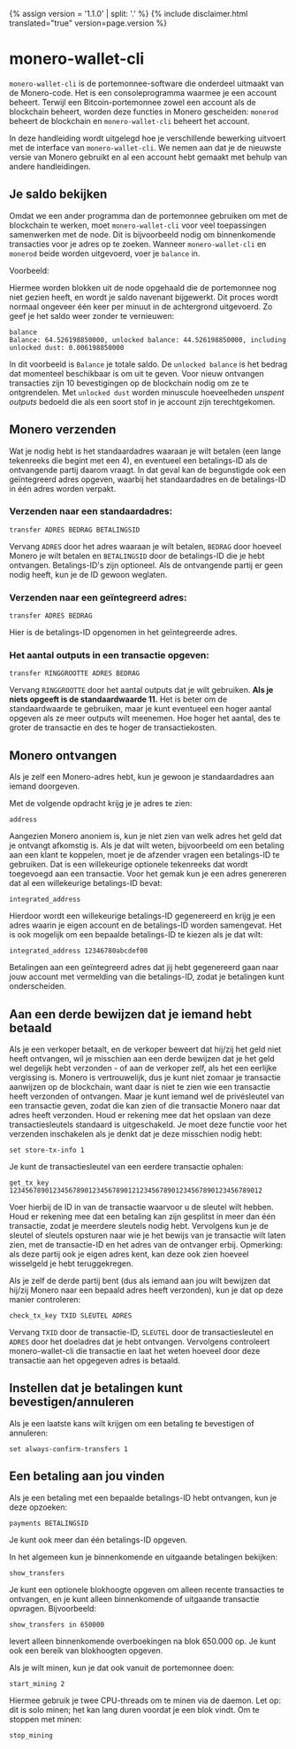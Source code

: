 {% assign version = '1.1.0' | split: '.' %}
{% include disclaimer.html translated="true" version=page.version %}
# monero-wallet-cli

`monero-wallet-cli` is de portemonnee-software die onderdeel uitmaakt van de Monero-code. Het is een consoleprogramma
waarmee je een account beheert. Terwijl een Bitcoin-portemonnee zowel een account als de blockchain beheert,
worden deze functies in Monero gescheiden: `monerod` beheert de blockchain en `monero-wallet-cli` beheert het account.

In deze handleiding wordt uitgelegd hoe je verschillende bewerking uitvoert met de interface van `monero-wallet-cli`. We nemen aan dat je de nieuwste versie van Monero gebruikt en al een account hebt gemaakt met behulp van andere handleidingen.


## Je saldo bekijken

Omdat we een ander programma dan de portemonnee gebruiken om met de blockchain te werken, moet `monero-wallet-cli` voor veel toepassingen
samenwerken met de node. Dit is bijvoorbeeld nodig om binnenkomende transacties voor je adres op te zoeken.
Wanneer `monero-wallet-cli` en `monerod` beide worden uitgevoerd, voer je `balance` in.

Voorbeeld:

Hiermee worden blokken uit de node opgehaald die de portemonnee nog niet gezien heeft, en wordt je saldo navenant
bijgewerkt. Dit proces wordt normaal ongeveer één keer per minuut in de achtergrond uitgevoerd. Zo geef je het saldo weer
zonder te vernieuwen:

    balance
    Balance: 64.526198850000, unlocked balance: 44.526198850000, including unlocked dust: 0.006198850000

In dit voorbeeld is `Balance` je totale saldo. De `unlocked balance` is het bedrag dat momenteel beschikbaar is om uit te geven. Voor nieuw ontvangen transacties zijn 10 bevestigingen op de blockchain nodig om ze te ontgrendelen. Met `unlocked dust` worden minuscule hoeveelheden *unspent outputs* bedoeld die als een soort stof in je account zijn terechtgekomen.

## Monero verzenden

Wat je nodig hebt is het standaardadres waaraan je wilt betalen (een lange tekenreeks die begint met een 4), en
eventueel een betalings-ID als de ontvangende partij daarom vraagt. In dat geval kan de begunstigde
ook een geïntegreerd adres opgeven, waarbij het standaardadres en de betalings-ID in één adres worden verpakt.

### Verzenden naar een standaardadres:

    transfer ADRES BEDRAG BETALINGSID

Vervang `ADRES` door het adres waaraan je wilt betalen, `BEDRAG` door hoeveel Monero je wilt betalen
en `BETALINGSID` door de betalings-ID die je hebt ontvangen. Betalings-ID's zijn optioneel. Als de ontvangende partij er geen nodig heeft, kun je
de ID gewoon weglaten.

### Verzenden naar een geïntegreerd adres:

    transfer ADRES BEDRAG

Hier is de betalings-ID opgenomen in het geïntegreerde adres.

### Het aantal outputs in een transactie opgeven:

    transfer RINGGROOTTE ADRES BEDRAG

Vervang `RINGGROOTTE` door het aantal outputs dat je wilt gebruiken. **Als je niets opgeeft is de standaardwaarde 11.** Het is beter om de standaardwaarde te gebruiken, maar je kunt eventueel een hoger aantal opgeven als ze meer outputs wilt meenemen. Hoe hoger het aantal, des te groter de transactie en des te hoger de transactiekosten.


## Monero ontvangen

Als je zelf een Monero-adres hebt, kun je gewoon je standaardadres aan iemand doorgeven.

Met de volgende opdracht krijg je je adres te zien:

    address

Aangezien Monero anoniem is, kun je niet zien van welk adres het geld dat je ontvangt afkomstig is. Als je
dat wilt weten, bijvoorbeeld om een betaling aan een klant te koppelen, moet je de afzender vragen
een betalings-ID te gebruiken. Dat is een willekeurige optionele tekenreeks dat wordt toegevoegd aan een transactie. Voor het gemak
kun je een adres genereren dat al een willekeurige betalings-ID bevat:

    integrated_address

Hierdoor wordt een willekeurige betalings-ID gegenereerd en krijg je een adres waarin je eigen account en de
betalings-ID worden samengevat. Het is ook mogelijk om een bepaalde betalings-ID te kiezen als je dat wilt:

    integrated_address 12346780abcdef00

Betalingen aan een geïntegreerd adres dat jij hebt gegenereerd gaan naar jouw account
met vermelding van die betalings-ID, zodat je betalingen kunt onderscheiden.


## Aan een derde bewijzen dat je iemand hebt betaald

Als je een verkoper betaalt, en de verkoper beweert dat hij/zij het geld niet heeft ontvangen, wil je misschien
aan een derde bewijzen dat je het geld wel degelijk hebt verzonden - of aan de verkoper zelf, als het een eerlijke
vergissing is. Monero is vertrouwelijk, dus je kunt niet zomaar je transactie aanwijzen op de blockchain,
want daar is niet te zien wie een transactie heeft verzonden of ontvangen. Maar je kunt iemand wel de privésleutel van een transactie
geven, zodat die kan zien of die transactie Monero naar dat
adres heeft verzonden. Houd er rekening mee dat het opslaan van deze transactiesleutels standaard is uitgeschakeld.
Je moet deze functie voor het verzenden inschakelen als je denkt dat je deze misschien nodig hebt:

    set store-tx-info 1

Je kunt de transactiesleutel van een eerdere transactie ophalen:

    get_tx_key 1234567890123456789012345678901212345678901234567890123456789012

Voer hierbij de ID in van de transactie waarvoor u de sleutel wilt hebben. Houd er rekening mee dat een betaling kan zijn gesplitst
in meer dan één transactie, zodat je meerdere sleutels nodig hebt. Vervolgens kun je de sleutel
of sleutels opsturen naar wie je het bewijs van je transactie wilt laten zien, met de
transactie-ID en het adres van de ontvanger erbij. Opmerking: als deze partij ook je eigen
adres kent, kan deze ook zien hoeveel wisselgeld je hebt teruggekregen.

Als je zelf de derde partij bent (dus als iemand aan jou wilt bewijzen dat hij/zij Monero naar een bepaald
adres heeft verzonden), kun je dat op deze manier controleren:

    check_tx_key TXID SLEUTEL ADRES

Vervang `TXID` door de transactie-ID, `SLEUTEL` door de transactiesleutel en `ADRES` door het doeladres
dat je hebt ontvangen. Vervolgens controleert monero-wallet-cli die transactie
en laat het weten hoeveel door deze transactie aan het opgegeven adres is betaald.


## Instellen dat je betalingen kunt bevestigen/annuleren

Als je een laatste kans wilt krijgen om een betaling te bevestigen of annuleren:

    set always-confirm-transfers 1


## Een betaling aan jou vinden

Als je een betaling met een bepaalde betalings-ID hebt ontvangen, kun je deze opzoeken:

    payments BETALINGSID

Je kunt ook meer dan één betalings-ID opgeven.

In het algemeen kun je binnenkomende en uitgaande betalingen bekijken:

    show_transfers

Je kunt een optionele blokhoogte opgeven om alleen recente transacties te ontvangen, en je kunt
alleen binnenkomende of uitgaande transactie opvragen. Bijvoorbeeld:

    show_transfers in 650000

levert alleen binnenkomende overboekingen na blok 650.000 op. Je kunt ook een bereik van blokhoogten
opgeven.

Als je wilt minen, kun je dat ook vanuit de portemonnee doen:

    start_mining 2

Hiermee gebruik je twee CPU-threads om te minen via de daemon. Let op: dit is solo minen;
het kan lang duren voordat je een blok vindt. Om te stoppen met minen:

    stop_mining

